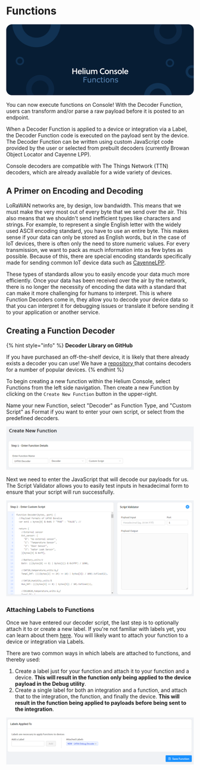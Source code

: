 # Functions

![](../.gitbook/assets/functions.png)

You can now execute functions on Console! With the Decoder Function, users can transform and/or parse a raw payload before it is posted to an endpoint. 

When a Decoder Function is applied to a device or integration via a Label, the Decoder Function code is executed on the payload sent by the device. The Decoder Function can be written using custom JavaScript code provided by the user or selected from prebuilt decoders \(currently Browan Object Locator and Cayenne LPP\).

Console decoders are compatible with The Things Network \(TTN\) decoders, which are already available for a wide variety of devices.

## A Primer on Encoding and Decoding

LoRaWAN networks are, by design, low bandwidth. This means that we must make the very most out of every byte that we send over the air. This also means that we shouldn't send inefficient types like characters and strings. For example, to represent a single English letter with the widely used ASCII encoding standard, you have to use an entire byte. This makes sense if your data can only be stored as English words, but in the case of IoT devices, there is often only the need to store numeric values.  For every transmission, we want to pack as much information into as few bytes as possible. Because of this, there are special encoding standards specifically made for sending common IoT device data such as [CayenneLPP](https://developers.mydevices.com/cayenne/docs/lora/#lora-cayenne-low-power-payload). 

These types of standards allow you to easily encode your data much more efficiently. Once your data has been received over the air by the network, there is no longer the necessity of encoding the data with a standard that can make it more challenging for humans to interpret. This is where Function Decoders come in, they allow you to decode your device data so that you can interpret it for debugging issues or translate it before sending it to your application or another service.

## Creating a Function Decoder

{% hint style="info" %}
**Decoder Library on GitHub**

If you have purchased an off-the-shelf device, it is likely that there already exists a decoder you can use! We have a [repository ](https://github.com/helium/console-decoders)that contains decoders for a number of popular devices.
{% endhint %}

To begin creating a new function within the Helium Console, select Functions from the left side navigation. Then create a new Function by clicking on the `Create New Function` button in the upper-right.

Name your new Function, select "Decoder" as Function Type, and "Custom Script" as Format if you want to enter your own script, or select from the predefined decoders.

![](../.gitbook/assets/functions-console-create-new.png)

Next we need to enter the JavaScript that will decode our payloads for us. The Script Validator allows you to easily test inputs in hexadecimal form to ensure that your script will run successfully.

![](../.gitbook/assets/functions-console-enter-script.png)

### Attaching Labels to Functions

  
Once we have entered our decoder script, the last step is to optionally attach it to or create a new label. If you're not familiar with labels yet, you can learn about them [here](labels.md). You will likely want to attach your function to a device or integration via Labels. 

There are two common ways in which labels are attached to functions, and thereby used:

1. Create a label just for your function and attach it to your function and a device. **This will result in the function only being applied to the device payload in the Debug utility**. 
2. Create a single label for both an integration and a function, and attach that to the integration, the function, and finally the device. **This will result in the function being applied to payloads before being sent to the integration**. 

![](../.gitbook/assets/functions-console-labels-save.png)


